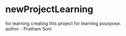 # newProjectLearning
for learning
creating this project for learning pourpose.
<br>
author - Pratham Soni